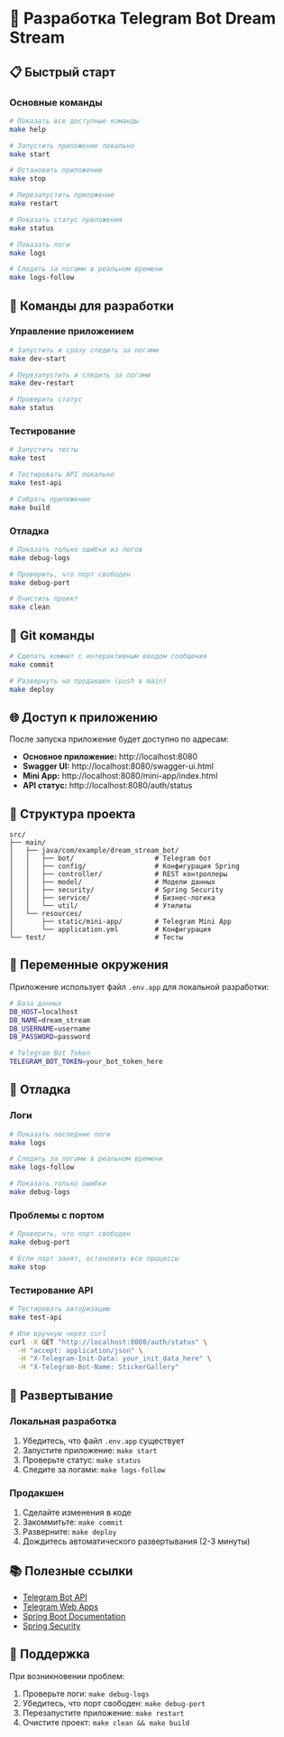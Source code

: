 # 🚀 Разработка Telegram Bot Dream Stream

## 📋 Быстрый старт

### Основные команды

```bash
# Показать все доступные команды
make help

# Запустить приложение локально
make start

# Остановить приложение
make stop

# Перезапустить приложение
make restart

# Показать статус приложения
make status

# Показать логи
make logs

# Следить за логами в реальном времени
make logs-follow
```

## 🔧 Команды для разработки

### Управление приложением

```bash
# Запустить и сразу следить за логами
make dev-start

# Перезапустить и следить за логами
make dev-restart

# Проверить статус
make status
```

### Тестирование

```bash
# Запустить тесты
make test

# Тестировать API локально
make test-api

# Собрать приложение
make build
```

### Отладка

```bash
# Показать только ошибки из логов
make debug-logs

# Проверить, что порт свободен
make debug-port

# Очистить проект
make clean
```

## 📝 Git команды

```bash
# Сделать коммит с интерактивным вводом сообщения
make commit

# Развернуть на продакшен (push в main)
make deploy
```

## 🌐 Доступ к приложению

После запуска приложение будет доступно по адресам:

- **Основное приложение:** http://localhost:8080
- **Swagger UI:** http://localhost:8080/swagger-ui.html
- **Mini App:** http://localhost:8080/mini-app/index.html
- **API статус:** http://localhost:8080/auth/status

## 📁 Структура проекта

```
src/
├── main/
│   ├── java/com/example/dream_stream_bot/
│   │   ├── bot/                    # Telegram бот
│   │   ├── config/                 # Конфигурация Spring
│   │   ├── controller/             # REST контроллеры
│   │   ├── model/                  # Модели данных
│   │   ├── security/               # Spring Security
│   │   ├── service/                # Бизнес-логика
│   │   └── util/                   # Утилиты
│   └── resources/
│       ├── static/mini-app/        # Telegram Mini App
│       └── application.yml         # Конфигурация
└── test/                           # Тесты
```

## 🔐 Переменные окружения

Приложение использует файл `.env.app` для локальной разработки:

```bash
# База данных
DB_HOST=localhost
DB_NAME=dream_stream
DB_USERNAME=username
DB_PASSWORD=password

# Telegram Bot Token
TELEGRAM_BOT_TOKEN=your_bot_token_here
```

## 🐛 Отладка

### Логи

```bash
# Показать последние логи
make logs

# Следить за логами в реальном времени
make logs-follow

# Показать только ошибки
make debug-logs
```

### Проблемы с портом

```bash
# Проверить, что порт свободен
make debug-port

# Если порт занят, остановить все процессы
make stop
```

### Тестирование API

```bash
# Тестировать авторизацию
make test-api

# Или вручную через curl
curl -X GET "http://localhost:8080/auth/status" \
  -H "accept: application/json" \
  -H "X-Telegram-Init-Data: your_init_data_here" \
  -H "X-Telegram-Bot-Name: StickerGallery"
```

## 🚀 Развертывание

### Локальная разработка

1. Убедитесь, что файл `.env.app` существует
2. Запустите приложение: `make start`
3. Проверьте статус: `make status`
4. Следите за логами: `make logs-follow`

### Продакшен

1. Сделайте изменения в коде
2. Закоммитьте: `make commit`
3. Разверните: `make deploy`
4. Дождитесь автоматического развертывания (2-3 минуты)

## 📚 Полезные ссылки

- [Telegram Bot API](https://core.telegram.org/bots/api)
- [Telegram Web Apps](https://core.telegram.org/bots/webapps)
- [Spring Boot Documentation](https://spring.io/projects/spring-boot)
- [Spring Security](https://spring.io/projects/spring-security)

## 🤝 Поддержка

При возникновении проблем:

1. Проверьте логи: `make debug-logs`
2. Убедитесь, что порт свободен: `make debug-port`
3. Перезапустите приложение: `make restart`
4. Очистите проект: `make clean && make build`
